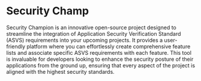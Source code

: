 # Security Champ

Security Champion is an innovative open-source project designed to streamline the integration of Application Security Verification Standard (ASVS) requirements into your upcoming projects. It provides a user-friendly platform where you can effortlessly create comprehensive feature lists and associate specific ASVS requirements with each feature. This tool is invaluable for developers looking to enhance the security posture of their applications from the ground up, ensuring that every aspect of the project is aligned with the highest security standards.
